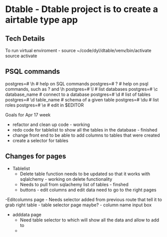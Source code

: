 # Dtable - Dtable project is to create a airtable type app




Tech Details
------------
To run virtual enviroment - source ~/code/dyl/dtable/venv/bin/activate
source activate



PSQL commands
-------------
postgres=# \h                 # help on SQL commands
postgres=# \?                 # help on psql commands, such as \? and \h
postgres=# \l                 # list databases
postgres=# \c database_name   # connect to a database
postgres=# \d                 # list of tables
postgres=# \d table_name      # schema of a given table
postgres=# \du                # list roles
postgres=# \e                 # edit in $EDITOR



Goals for Apr 17 week
- refactor and clean up code - working
- redo code for tablelist to show all the tables in the database - finished
- change front end to be able to add columns to tables that were created
- create a selector for tables




Changes for pages
------------------

- Tablelist
    - Delete table function needs to be updated so that it works with sqlalchemy - working on delete functionality
    - Needs to pull from sqlachemy list of tables - finshed
    - buttons - edit columns and edit data need to go to the right pages

-Editcolumns page
    - Needs selector added from previous route that tell it to grab right table
    - table selector page maybe?
    - column name input box


- adddata page
    - Need table selector to which will show all the data and allow to add to
    -